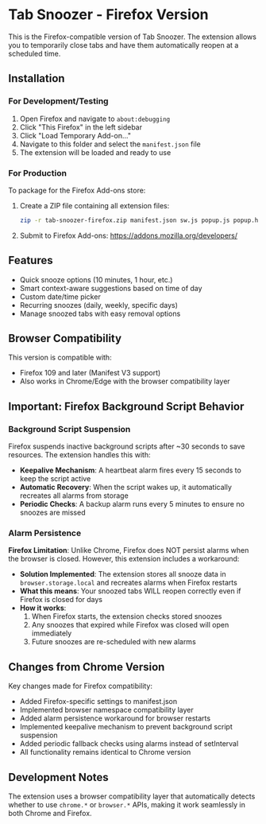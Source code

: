 # Tab Snoozer - Firefox Version

This is the Firefox-compatible version of Tab Snoozer. The extension allows you to temporarily close tabs and have them automatically reopen at a scheduled time.

## Installation

### For Development/Testing

1. Open Firefox and navigate to `about:debugging`
2. Click "This Firefox" in the left sidebar
3. Click "Load Temporary Add-on..."
4. Navigate to this folder and select the `manifest.json` file
5. The extension will be loaded and ready to use

### For Production

To package for the Firefox Add-ons store:

1. Create a ZIP file containing all extension files:
   ```bash
   zip -r tab-snoozer-firefox.zip manifest.json sw.js popup.js popup.html icon.png
   ```

2. Submit to Firefox Add-ons: https://addons.mozilla.org/developers/

## Features

- Quick snooze options (10 minutes, 1 hour, etc.)
- Smart context-aware suggestions based on time of day
- Custom date/time picker
- Recurring snoozes (daily, weekly, specific days)
- Manage snoozed tabs with easy removal options

## Browser Compatibility

This version is compatible with:
- Firefox 109 and later (Manifest V3 support)
- Also works in Chrome/Edge with the browser compatibility layer

## Important: Firefox Background Script Behavior

### Background Script Suspension
Firefox suspends inactive background scripts after ~30 seconds to save resources. The extension handles this with:

- **Keepalive Mechanism**: A heartbeat alarm fires every 15 seconds to keep the script active
- **Automatic Recovery**: When the script wakes up, it automatically recreates all alarms from storage
- **Periodic Checks**: A backup alarm runs every 5 minutes to ensure no snoozes are missed

### Alarm Persistence
**Firefox Limitation**: Unlike Chrome, Firefox does NOT persist alarms when the browser is closed. However, this extension includes a workaround:

- **Solution Implemented**: The extension stores all snooze data in `browser.storage.local` and recreates alarms when Firefox restarts
- **What this means**: Your snoozed tabs WILL reopen correctly even if Firefox is closed for days
- **How it works**:
  1. When Firefox starts, the extension checks stored snoozes
  2. Any snoozes that expired while Firefox was closed will open immediately
  3. Future snoozes are re-scheduled with new alarms

## Changes from Chrome Version

Key changes made for Firefox compatibility:
- Added Firefox-specific settings to manifest.json
- Implemented browser namespace compatibility layer
- Added alarm persistence workaround for browser restarts
- Implemented keepalive mechanism to prevent background script suspension
- Added periodic fallback checks using alarms instead of setInterval
- All functionality remains identical to Chrome version

## Development Notes

The extension uses a browser compatibility layer that automatically detects whether to use `chrome.*` or `browser.*` APIs, making it work seamlessly in both Chrome and Firefox.